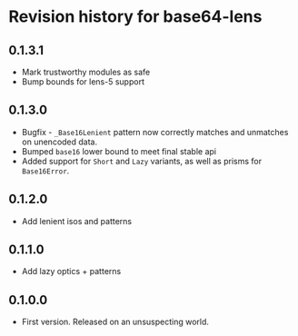 # Revision history for base64-lens

## 0.1.3.1

* Mark trustworthy modules as safe
* Bump bounds for lens-5 support

## 0.1.3.0

* Bugfix - `_Base16Lenient` pattern now correctly matches and unmatches on unencoded data.
* Bumped `base16` lower bound to meet final stable api
* Added support for `Short` and `Lazy` variants, as well as prisms for `Base16Error`.

## 0.1.2.0

* Add lenient isos and patterns

## 0.1.1.0

* Add lazy optics + patterns

## 0.1.0.0

* First version. Released on an unsuspecting world.
